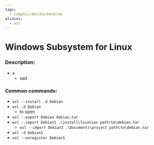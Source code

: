 ```yaml
---
tags:
  - CompSci/dev/backend/vm
aliases:
  - wsl
---
```

# Windows Subsystem for Linux
### Description:
- s
	- sad
### Common commands:
- `wsl --install -d Debian`
- `wsl -d Debian `
	- to open
- `wsl --export Debian debian.tar`
- `wsl --import Debian1 .\install\location path\to\debian.tar`
	- `wsl --import Debian1 .\Documents\project path\to\debian.tar`
- `wsl -d Debian1`
- `wsl --unregister Debian1`
